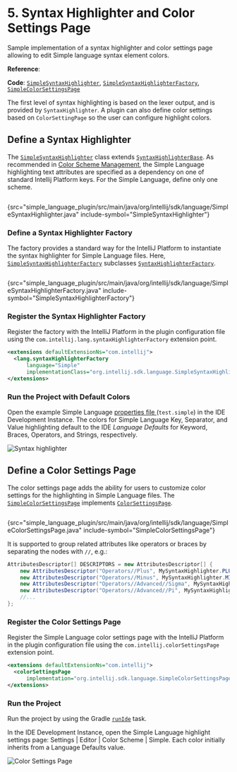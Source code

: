 # 5. Syntax Highlighter and Color Settings Page

<!-- Copyright 2000-2023 JetBrains s.r.o. and other contributors. Use of this source code is governed by the Apache 2.0 license that can be found in the LICENSE file. -->

<link-summary>Sample implementation of a syntax highlighter and color settings page allowing to edit Simple language syntax element colors.</link-summary>

<tldr>

**Reference**: [](syntax_highlighting_and_error_highlighting.md)

**Code**: [`SimpleSyntaxHighlighter`](%gh-sdk-samples%/simple_language_plugin/src/main/java/org/intellij/sdk/language/SimpleSyntaxHighlighter.java),
[`SimpleSyntaxHighlighterFactory`](%gh-sdk-samples%/simple_language_plugin/src/main/java/org/intellij/sdk/language/SimpleSyntaxHighlighterFactory.java),
[`SimpleColorSettingsPage`](%gh-sdk-samples%/simple_language_plugin/src/main/java/org/intellij/sdk/language/SimpleColorSettingsPage.java)

</tldr>

<include from="language_and_filetype.md" element-id="custom_language_tutorial_header"></include>

The first level of syntax highlighting is based on the lexer output, and is provided by `SyntaxHighlighter`.
A plugin can also define color settings based on `ColorSettingPage` so the user can configure highlight colors.

## Define a Syntax Highlighter

The [`SimpleSyntaxHighlighter`](%gh-sdk-samples%/simple_language_plugin/src/main/java/org/intellij/sdk/language/SimpleSyntaxHighlighter.java) class extends [`SyntaxHighlighterBase`](%gh-ic%/platform/editor-ui-api/src/com/intellij/openapi/fileTypes/SyntaxHighlighterBase.java).
As recommended in [Color Scheme Management](color_scheme_management.md#text-attribute-key-dependency), the Simple Language highlighting text attributes are specified as a dependency on one of standard Intellij Platform keys.
For the Simple Language, define only one scheme.

```java
```
{src="simple_language_plugin/src/main/java/org/intellij/sdk/language/SimpleSyntaxHighlighter.java" include-symbol="SimpleSyntaxHighlighter"}

### Define a Syntax Highlighter Factory

The factory provides a standard way for the IntelliJ Platform to instantiate the syntax highlighter for Simple Language files.
Here, [`SimpleSyntaxHighlighterFactory`](%gh-sdk-samples%/simple_language_plugin/src/main/java/org/intellij/sdk/language/SimpleSyntaxHighlighterFactory.java)
subclasses [`SyntaxHighlighterFactory`](%gh-ic%/platform/editor-ui-api/src/com/intellij/openapi/fileTypes/SyntaxHighlighterFactory.java).

```java
```
{src="simple_language_plugin/src/main/java/org/intellij/sdk/language/SimpleSyntaxHighlighterFactory.java" include-symbol="SimpleSyntaxHighlighterFactory"}

### Register the Syntax Highlighter Factory

Register the factory with the IntelliJ Platform in the plugin configuration file using the `com.intellij.lang.syntaxHighlighterFactory` extension point.

```xml
<extensions defaultExtensionNs="com.intellij">
  <lang.syntaxHighlighterFactory
      language="Simple"
      implementationClass="org.intellij.sdk.language.SimpleSyntaxHighlighterFactory"/>
</extensions>
```

### Run the Project with Default Colors

Open the example Simple Language [properties file ](lexer_and_parser_definition.md#run-the-project) (`test.simple`) in the IDE Development Instance.
The colors for Simple Language Key, Separator, and Value highlighting default to the IDE _Language Defaults_ for Keyword, Braces, Operators, and Strings, respectively.

![Syntax highlighter](syntax_highlighter.png)

## Define a Color Settings Page

The color settings page adds the ability for users to customize color settings for the highlighting in Simple Language files.
The [`SimpleColorSettingsPage`](%gh-sdk-samples%/simple_language_plugin/src/main/java/org/intellij/sdk/language/SimpleColorSettingsPage.java)
implements [`ColorSettingsPage`](%gh-ic%/platform/platform-api/src/com/intellij/openapi/options/colors/ColorSettingsPage.java).

```java
```
{src="simple_language_plugin/src/main/java/org/intellij/sdk/language/SimpleColorSettingsPage.java" include-symbol="SimpleColorSettingsPage"}

It is supported to group related attributes like operators or braces by separating the nodes with `//`, e.g.:

```java
AttributesDescriptor[] DESCRIPTORS = new AttributesDescriptor[] {
    new AttributesDescriptor("Operators//Plus", MySyntaxHighlighter.PLUS),
    new AttributesDescriptor("Operators//Minus", MySyntaxHighlighter.MINUS),
    new AttributesDescriptor("Operators//Advanced//Sigma", MySyntaxHighlighter.SIGMA),
    new AttributesDescriptor("Operators//Advanced//Pi", MySyntaxHighlighter.PI),
    //...
};
```

### Register the Color Settings Page

Register the Simple Language color settings page with the IntelliJ Platform in the plugin configuration file using the `com.intellij.colorSettingsPage` extension point.

```xml
<extensions defaultExtensionNs="com.intellij">
  <colorSettingsPage
      implementation="org.intellij.sdk.language.SimpleColorSettingsPage"/>
</extensions>
```

### Run the Project

Run the project by using the Gradle [`runIde`](creating_plugin_project.md#running-a-plugin-with-the-runide-gradle-task) task.

In the IDE Development Instance, open the Simple Language highlight settings page: <ui-path>Settings | Editor | Color Scheme | Simple</ui-path>.
Each color initially inherits from a <control>Language Defaults</control> value.

![Color Settings Page](color_settings_page.png)
